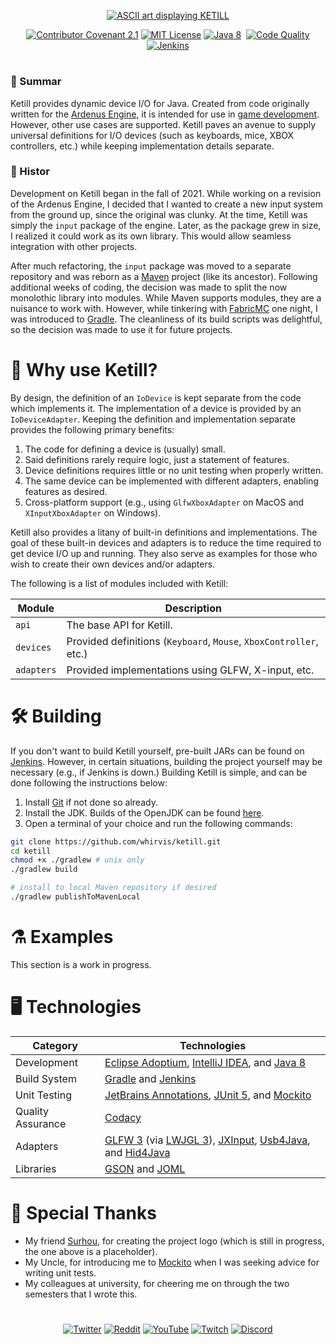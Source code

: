 <p align="center">
  <a href="#void"><img src="https://user-images.githubusercontent.com/5157755/153051741-39f3846f-f7cc-4be4-ad0e-09fbf6fb8488.png" alt="ASCII art displaying KETILL"></a>
</p>

<p align="center">
  <a href="CODE_OF_CONDUCT.md"><img src="https://img.shields.io/badge/Contributor%20Covenant-2.1-4baaaa.svg" alt="Contributor Covenant 2.1"></a>
  <a href="LICENSE"><img src="https://img.shields.io/github/license/whirvis/ketill" alt="MIT License"></a>
  <a href="https://www.oracle.com/java/technologies/java8.html"><img src="https://img.shields.io/badge/version-8-orange?style=flat&logo=java" alt="Java 8"></a>
  <a href="#void"><img src="https://img.shields.io/github/repo-size/whirvis/ketill" alt=""></a>
  <a href="https://www.codacy.com/gh/Whirvis/ketill/dashboard?utm_source=github.com&amp;utm_medium=referral&amp;utm_content=whirvis/ketill&amp;utm_campaign=Badge_Grade"><img src="https://app.codacy.com/project/badge/Grade/2be5a01acd504e9d8b5067ccfe4c79c4" alt="Code Quality"></a>
  <a href="http://jenkins.ketill.io/job/ketill/"><img src="http://jenkins.ketill.io/buildStatus/icon?job=ketill" alt="Jenkins"></a>
</p>

#

### 🔖 Summar

Ketill provides dynamic device I/O for Java. Created from code originally written for the [Ardenus Engine](https://github.com/whirvis/ardenus-engine),
it is intended for use in [game development](https://youtu.be/zCmMuOXr-Nk). However, other use cases are supported. Ketill paves an avenue to
supply universal definitions for I/O devices (such as keyboards, mice, XBOX controllers, etc.) while keeping implementation details separate.

### 📓 Histor

Development on Ketill began in the fall of 2021. While working on a revision of the Ardenus Engine, I decided that I wanted to create a new input system
from the ground up, since the original was clunky. At the time, Ketill was simply the `input` package of the engine. Later, as the package grew in size,
I realized it could work as its own library. This would allow seamless integration with other projects.

After much refactoring, the `input` package was moved to a separate repository and was reborn as a [Maven](https://maven.apache.org/) project
(like its ancestor). Following additional weeks of coding, the decision was made to split the now monolothic library into modules. While Maven
supports modules, they are a nuisance to work with. However, while tinkering with [FabricMC](https://fabricmc.net/) one night, I was introduced
to [Gradle](https://gradle.org/). The cleanliness of its build scripts was delightful, so the decision was made to use it for future projects.

# 👾 Why use Ketill?
By design, the definition of an `IoDevice` is kept separate from the code which implements it. The implementation of a device is provided by an
`IoDeviceAdapter`. Keeping the definition and implementation separate provides the following primary benefits:

  1. The code for defining a device is (usually) small.
  2. Said definitions rarely require logic, just a statement of features.
  3. Device definitions requires little or no unit testing when properly written.
  4. The same device can be implemented with different adapters, enabling features as desired.
  5. Cross-platform support (e.g., using `GlfwXboxAdapter` on MacOS and `XInputXboxAdapter` on Windows).

Ketill also provides a litany of built-in definitions and implementations. The goal of these built-in devices and adapters is to reduce the time
required to get device I/O up and running. They also serve as examples for those who wish to create their own devices and/or adapters.

The following is a list of modules included with Ketill:

| Module     | Description                                                        |
|------------|--------------------------------------------------------------------|
| `api`      | The base API for Ketill.                                           |
| `devices`  | Provided definitions (`Keyboard`, `Mouse`, `XboxController`, etc.) |
| `adapters` | Provided implementations using GLFW, X-input, etc.                 |

# 🛠️ Building

If you don't want to build Ketill yourself, pre-built JARs can be found on [Jenkins](https://jenkins.ketill.io). However, in certain
situations, building the project yourself may be necessary (e.g., if Jenkins is down.) Building Ketill is simple, and can be done
following the instructions below:

  1. Install [Git](https://git-scm.com/) if not done so already.
  2. Install the JDK. Builds of the OpenJDK can be found [here](https://adoptium.net/).
  4. Open a terminal of your choice and run the following commands:

```bash
git clone https://github.com/whirvis/ketill.git
cd ketill
chmod +x ./gradlew # unix only
./gradlew build

# install to local Maven repository if desired
./gradlew publishToMavenLocal
```

# ⚗️ Examples

This section is a work in progress.

# 🖥️ Technologies

| Category          | Technologies                                                                                                                                                                                                                               |
| ----------------- | ------------------------------------------------------------------------------------------------------------------------------------------------------------------------------------------------------------------------------------------ |
| Development       | [Eclipse Adoptium](https://adoptium.net/), [IntelliJ IDEA](https://www.jetbrains.com/idea/), and [Java 8](https://www.oracle.com/java/technologies/java8.html)                                                                             |
| Build System      | [Gradle](https://gradle.org/) and [Jenkins](https://www.jenkins.io/)                                                                                                                                                                       |
| Unit Testing      | [JetBrains Annotations](https://github.com/JetBrains/java-annotations), [JUnit 5](https://junit.org/junit5/), and [Mockito](https://site.mockito.org/)                                                                                     |
| Quality Assurance | [Codacy](https://www.codacy.com/)                                                                                                                                                                                                          |
| Adapters          | [GLFW 3](https://www.glfw.org/) (via [LWJGL 3](https://www.lwjgl.org/)), [JXInput](https://github.com/StrikerX3/JXInput), [Usb4Java](http://usb4java.org/quickstart/javax-usb.html), and [Hid4Java](https://github.com/gary-rowe/hid4java) |
| Libraries         | [GSON](https://github.com/google/gson) and [JOML](https://joml-ci.github.io/JOML/)                                                                                                                                                         |

# 💎 Special Thanks

- My friend [Surhou](https://t.co/gt2mqvXKaA), for creating the project logo (which is still in progress, the one above is a placeholder).
- My Uncle, for introducing me to [Mockito](https://site.mockito.org/) when I was seeking advice for writing unit tests.
- My colleagues at university, for cheering me on through the two semesters that I wrote this.

# 

<p align="center">
  <a href="https://twitter.com/whirvis/"><img src="https://img.shields.io/twitter/follow/whirvis?style=flat&logo=twitter&color=%2300acee&label=%40whirvis" alt="Twitter"></a>
  <a href="https://reddit.com/u/whirvis/"><img src="https://img.shields.io/reddit/user-karma/combined/whirvis?style=flat&logo=reddit&color=%23FF5700&label=u%2Fwhirvis" alt="Reddit"></a>
  <a href="https://youtube.com/c/whirvis/"><img src="https://img.shields.io/youtube/channel/subscribers/UC9wxFSON2eQRSxE2OUznP8w?style=flat&logo=youtube&logoColor=red&label=Whirvis" alt="YouTube"></a>
  <a href="https://www.twitch.tv/whirvis/"><img src="https://img.shields.io/twitch/status/whirvis?style=flat&logo=twitch&color=%23815fc0&label=Whirvis" alt="Twitch"></a>
  <a href="https://discord.gg/ShVPZBY6kY"><img src="https://img.shields.io/discord/681551864902320156?logo=Discord&color=%235865F2&label=Whirvex Software" alt="Discord"></a>
</p>
